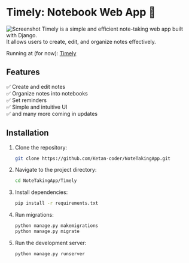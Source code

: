 # Timely: Notebook Web App 📝
![Screenshot](Timely/screenshots/HomePage.png)
Timely is a simple and efficient note-taking web app built with Django.  
It allows users to create, edit, and organize notes effectively.

Running at (for now): [Timely](http://timely.pythonanywhere.com/)

## Features
✅ Create and edit notes  
✅ Organize notes into notebooks  
✅ Set reminders  
✅ Simple and intuitive UI  
✅ and many more coming in updates 

## Installation
1. Clone the repository:
   ```bash
   git clone https://github.com/Ketan-coder/NoteTakingApp.git
    ```

2. Navigate to the project directory:
   ```bash
   cd NoteTakingApp/Timely
    ```

3. Install dependencies:
   ```bash
   pip install -r requirements.txt
    ```

4. Run migrations:
   ```bash
   python manage.py makemigrations
   python manage.py migrate
    ```

5. Run the development server:
   ```bash
   python manage.py runserver
    ```
